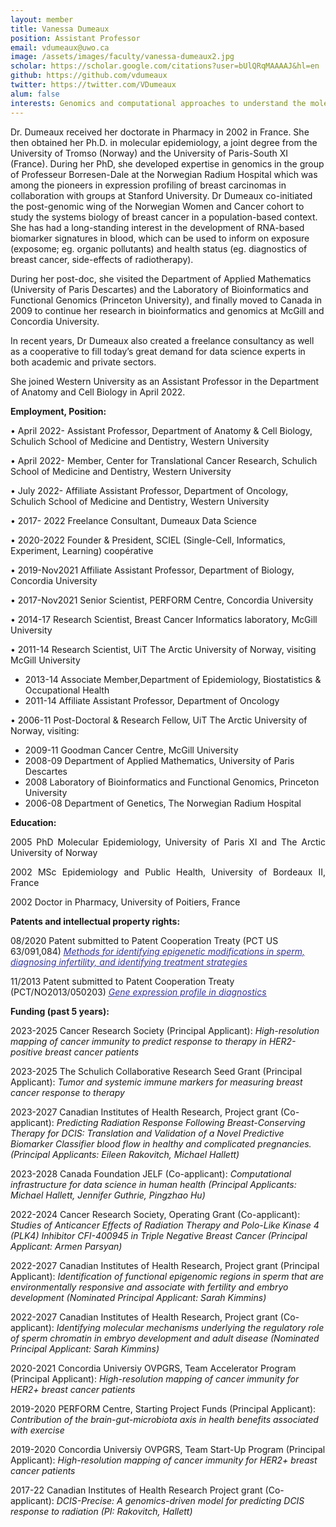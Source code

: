 ```yaml
---
layout: member
title: Vanessa Dumeaux 
position: Assistant Professor
email: vdumeaux@uwo.ca
image: /assets/images/faculty/vanessa-dumeaux2.jpg
scholar: https://scholar.google.com/citations?user=bUlQRqMAAAAJ&hl=en
github: https://github.com/vdumeaux
twitter: https://twitter.com/VDumeaux
alum: false
interests: Genomics and computational approaches to understand the molecular aspects of human physiology and disease incidence/prognosis in the context of the individual (e.g. immune response, microbiome).
---
```


Dr. Dumeaux received her doctorate in Pharmacy in 2002 in France. She then obtained her Ph.D. in molecular epidemiology, a joint degree from the University of Tromso (Norway) and the University of Paris-South XI (France). During her PhD, she developed expertise in genomics in the group of Professeur Borresen-Dale at the Norwegian Radium Hospital which was among the pioneers in expression profiling of breast carcinomas in collaboration with groups at Stanford University. Dr Dumeaux co-initiated the post-genomic wing of the Norwegian Women and Cancer cohort to study the systems biology of breast cancer in a population-based context. She has had a long-standing interest in the development of RNA-based biomarker signatures in blood, which can be used to inform on exposure (exposome; eg. organic pollutants) and health status (eg. diagnostics of breast cancer, side-effects of radiotherapy).

During her post-doc, she visited the Department of Applied Mathematics (University of Paris Descartes) and the Laboratory of Bioinformatics and Functional Genomics (Princeton University), and finally moved to Canada in 2009 to continue her research in bioinformatics and genomics at McGill and Concordia University.

In recent years, Dr Dumeaux also created a freelance consultancy as well as a cooperative to fill today’s great demand for data science experts in both academic and private sectors.

She joined Western University as an Assistant Professor in the Department of Anatomy and Cell Biology in April 2022.

		  
<p style="text-align: justify;"><strong>Employment, Position:</strong></p>
• April 2022- Assistant Professor, Department of Anatomy & Cell Biology, Schulich School of Medicine and Dentistry, Western University

• April 2022- Member, Center for Translational Cancer Research, Schulich School of Medicine and Dentistry, Western University

• July 2022- Affiliate Assistant Professor, Department of Oncology, Schulich School of Medicine and Dentistry, Western University

• 2017- 2022 Freelance Consultant, Dumeaux Data Science

• 2020-2022 Founder & President, SCIEL (Single-Cell, Informatics, Experiment, Learning) coopérative

• 2019-Nov2021 Affiliate Assistant Professor, Department of Biology, Concordia University

• 2017-Nov2021 Senior Scientist, PERFORM Centre, Concordia University


• 2014-17 Research Scientist, Breast Cancer Informatics laboratory, McGill University

• 2011-14 Research Scientist, UiT The Arctic University of Norway, visiting McGill University
  - 2013-14 Associate Member,Department of Epidemiology, Biostatistics &amp; Occupational Health
  - 2011-14 Affiliate Assistant Professor, Department of Oncology

• 2006-11 Post-Doctoral &amp; Research Fellow, UiT The Arctic University of Norway, visiting:
  - 2009-11 Goodman Cancer Centre, McGill University
  - 2008-09 Department of Applied Mathematics, University of Paris Descartes
  - 2008 Laboratory of Bioinformatics and Functional Genomics, Princeton University
  - 2006-08 Department of Genetics, The Norwegian Radium Hospital

<p><strong>Education:</strong></p>

<p style="text-align: justify;">2005 PhD Molecular Epidemiology, University of Paris XI and The Arctic University of Norway</p>
<p style="text-align: justify;">2002 MSc Epidemiology and Public Health, University of Bordeaux II, France</p>
<p style="text-align: justify;">2002 Doctor in Pharmacy, University of Poitiers, France</p>

<p><strong>Patents and intellectual property rights:</strong></p>

<p>08/2020 Patent submitted to Patent Cooperation Treaty (PCT US 63/091,084)
<em><span style="text-decoration: underline;"><span style="color: #333399; text-decoration: underline;"><a href="https://mcgill.flintbox.com/technologies/7819916d-b28c-41a2-addd-5c7f972b77ff"><span style="color: #333399; text-decoration: underline;">Methods for identifying epigenetic modifications in sperm, diagnosing infertility, and identifying treatment strategies</span></a></span></span></em></p>

<p>11/2013 Patent submitted to Patent Cooperation Treaty (PCT/NO2013/050203)
<em><span style="text-decoration: underline;"><span style="color: #333399; text-decoration: underline;"><a href="https://www.google.com/patents/WO2014081313A1?cl=en"><span style="color: #333399; text-decoration: underline;">Gene expression profile in diagnostics</span></a></span></span></em></p>


<p style="text-align: justify;"><strong>Funding (past 5 years):</strong></p>
<p>2023-2025 Cancer Research Society (Principal Applicant): <em>High-resolution mapping of cancer immunity to predict response to therapy in HER2-positive breast cancer patients</em></p>
<p>2023-2025 The Schulich Collaborative Research Seed Grant (Principal Applicant): <em>Tumor and systemic immune markers for measuring breast cancer response to therapy</em></p>
<p>2023-2027 Canadian Institutes of Health Research, Project grant (Co-applicant): <em>Predicting Radiation Response Following Breast-Conserving Therapy for DCIS: Translation and Validation of a Novel Predictive Biomarker Classifier blood flow in healthy and complicated pregnancies. (Principal Applicants: Eileen Rakovitch, Michael Hallett)</em></p>
<p>2023-2028 Canada Foundation JELF (Co-applicant): <em>Computational infrastructure for data science in human health (Principal Applicants: Michael Hallett, Jennifer Guthrie, Pingzhao Hu)</em></p>
<p>2022-2024 Cancer Research Society, Operating Grant (Co-applicant): <em>Studies of Anticancer Effects of Radiation Therapy and Polo-Like Kinase 4 (PLK4) Inhibitor CFI-400945 in Triple Negative Breast Cancer (Principal Applicant: Armen Parsyan)</em></p>
<p>2022-2027 Canadian Institutes of Health Research, Project grant (Principal Applicant): <em>Identification of functional epigenomic regions in sperm that are environmentally responsive and associate with fertility and embryo development (Nominated Principal Applicant: Sarah Kimmins)</em></p>
<p>2022-2027 Canadian Institutes of Health Research, Project grant (Co-applicant): <em>Identifying molecular mechanisms underlying the regulatory role of sperm chromatin in embryo development and adult disease (Nominated Principal Applicant: Sarah Kimmins)</em></p>
<p>2020-2021 Concordia Universiy OVPGRS, Team Accelerator Program (Principal Applicant): <em>High-resolution mapping of cancer immunity for HER2+ breast cancer patients</em></p>
<p>2019-2020 PERFORM Centre, Starting Project Funds (Principal Applicant): <em>Contribution of the brain-gut-microbiota axis in health benefits associated with exercise</em></p>
<p>2019-2020 Concordia Universiy OVPGRS, Team Start-Up Program (Principal Applicant): <em>High-resolution mapping of cancer immunity for HER2+ breast cancer patients</em></p>
<p>2017-22 Canadian Institutes of Health Research Project grant (Co-applicant): <em>DCIS-Precise: A genomics-driven model for predicting DCIS response to radiation (PI: Rakovitch, Hallett)</em></p>
